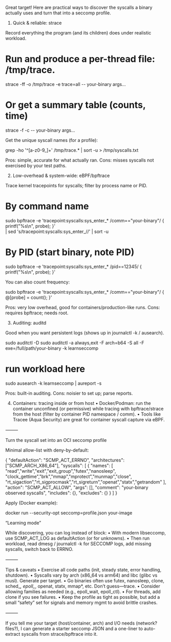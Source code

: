 Great target! Here are practical ways to discover the syscalls a binary actually uses and turn that into a seccomp profile.

1) Quick & reliable: strace

Record everything the program (and its children) does under realistic workload.

# Run and produce a per-thread file: /tmp/trace.<pid>
strace -ff -o /tmp/trace -e trace=all -- your-binary args...

# Or get a summary table (counts, time)
strace -f -c -- your-binary args...

Get the unique syscall names (for a profile):

grep -ho '^[a-z0-9_]\+' /tmp/trace.* | sort -u > /tmp/syscalls.txt

Pros: simple, accurate for what actually ran.
Cons: misses syscalls not exercised by your test paths.

2) Low-overhead & system-wide: eBPF/bpftrace

Trace kernel tracepoints for syscalls; filter by process name or PID.

# By command name
sudo bpftrace -e 'tracepoint:syscalls:sys_enter_* /comm=="your-binary"/ { printf("%s\n", probe); }' \
| sed 's/tracepoint:syscalls:sys_enter_//' | sort -u

# By PID (start binary, note PID)
sudo bpftrace -e 'tracepoint:syscalls:sys_enter_* /pid==12345/ { printf("%s\n", probe); }'

You can also count frequency:

sudo bpftrace -e 'tracepoint:syscalls:sys_enter_* /comm=="your-binary"/ { @[probe] = count(); }'

Pros: very low overhead, good for containers/production-like runs.
Cons: requires bpftrace; needs root.

3) Auditing: auditd

Good when you want persistent logs (shows up in journalctl -k / ausearch).

sudo auditctl -D
sudo auditctl -a always,exit -F arch=b64 -S all -F exe=/full/path/your-binary -k learnseccomp
# run workload here
sudo ausearch -k learnseccomp | aureport -s

Pros: built-in auditing.
Cons: noisier to set up; parse reports.

4) Containers: tracing inside or from host
   •	Docker/Podman: run the container unconfined (or permissive) while tracing with bpftrace/strace from the host (filter by container PID namespace / comm).
   •	Tools like Tracee (Aqua Security) are great for container syscall capture via eBPF.

⸻

Turn the syscall set into an OCI seccomp profile

Minimal allow-list with deny-by-default:

{
"defaultAction": "SCMP_ACT_ERRNO",
"architectures": ["SCMP_ARCH_X86_64"],
"syscalls": [
{
"names": [
"read","write","exit","exit_group","futex","nanosleep",
"clock_gettime","brk","mmap","mprotect","munmap","close",
"rt_sigaction","rt_sigprocmask","rt_sigreturn","openat","statx","getrandom"
],
"action": "SCMP_ACT_ALLOW",
"args": [],
"comment": "your-binary observed syscalls",
"includes": {},
"excludes": {}
}
]
}

Apply (Docker example):

docker run --security-opt seccomp=profile.json your-image

“Learning mode”

While discovering, you can log instead of block:
•	With modern libseccomp, use SCMP_ACT_LOG as defaultAction (or for unknowns).
•	Then run workload, read dmesg / journalctl -k for SECCOMP logs, add missing syscalls, switch back to ERRNO.

⸻

Tips & caveats
•	Exercise all code paths (init, steady state, error handling, shutdown).
•	Syscalls vary by arch (x86_64 vs arm64) and libc (glibc vs musl). Generate per target.
•	Go binaries often use futex, nanosleep, clone, sched_*, epoll_*, openat, statx, mmap*, etc. Don’t guess—trace.
•	Consider allowing families as needed (e.g., epoll_wait, epoll_ctl).
•	For threads, add clone if you see failures.
•	Keep the profile as tight as possible, but add a small “safety” set for signals and memory mgmt to avoid brittle crashes.

⸻

If you tell me your target (host/container, arch) and I/O needs (network? files?), I can generate a starter seccomp JSON and a one-liner to auto-extract syscalls from strace/bpftrace into it.